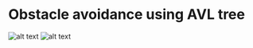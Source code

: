 # Obstacle avoidance using AVL tree 


![alt text](https://ars.els-cdn.com/content/image/1-s2.0-S2214914718305130-gr3.jpg)
![alt text](https://static.javatpoint.com/ds/images/insertion-in-avl-tree.png)
